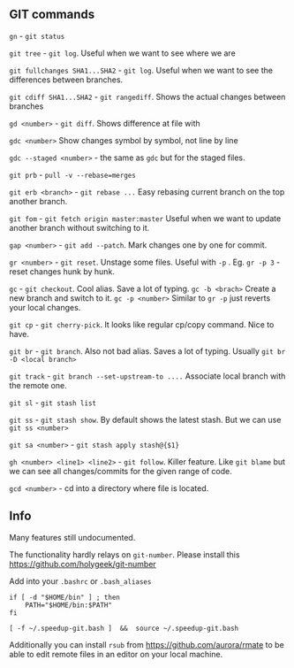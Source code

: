 ## GIT commands

`gn` - `git status`

`git tree` - `git log`. Useful when we want to see where we are

`git fullchanges SHA1...SHA2` - `git log`. Useful when we want to see the differences between branches.

`git cdiff SHA1...SHA2` - `git rangediff`. Shows the actual changes between branches

`gd <number>` - `git diff`. Shows difference at file with <number>

`gdc <number>` Show changes symbol by symbol, not line by line

`gdc --staged <number>` - the same as `gdc` but for the staged files.

`git prb` - `pull -v --rebase=merges`

`git erb <branch>` - `git rebase ...` Easy rebasing current branch on the top another branch.

`git fom` - `git fetch origin master:master` Useful when we want to update another branch without switching to it.

`gap <number>` - `git add --patch`. Mark changes one by one for commit.

`gr <number>` - `git reset`. Unstage some files. Useful with `-p` . Eg. `gr -p 3` - reset changes hunk by hunk.

`gc` - `git checkout`. Cool alias. Save a lot of typing. `gc -b <brach>` Create a new branch and switch to it. `gc -p <number>` Similar to `gr -p` just reverts your local changes.

`git cp` - `git cherry-pick`. It looks like regular cp/copy command. Nice to have.

`git br` - `git branch`. Also not bad alias. Saves a lot of typing. Usually `git br -D <local branch>`

`git track` - `git branch --set-upstream-to ....` Associate local branch with the remote one.

`git sl` - `git stash list`

`git ss` - `git stash show`. By default shows the latest stash. But we can use `git ss <number>`

`git sa <number>` - `git stash apply stash@{$1}`

`gh <number> <line1> <line2>` - `git follow`. Killer feature. Like `git blame` but we can see all changes/commits for the given range of code.

`gcd <number>` - cd into a directory where file is located.

## Info

Many features still undocumented.

The functionality hardly relays on `git-number`. Please install this https://github.com/holygeek/git-number

Add into your `.bashrc` or `.bash_aliases`
```
if [ -d "$HOME/bin" ] ; then
    PATH="$HOME/bin:$PATH"
fi

[ -f ~/.speedup-git.bash ]  &&  source ~/.speedup-git.bash
```

Additionally you can install `rsub` from https://github.com/aurora/rmate to be able to edit remote files in an editor on your local machine.
